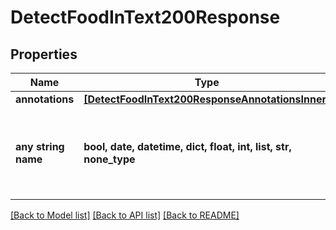 # DetectFoodInText200Response



## Properties
Name | Type | Description | Notes
------------ | ------------- | ------------- | -------------
**annotations** | [**[DetectFoodInText200ResponseAnnotationsInner]**](DetectFoodInText200ResponseAnnotationsInner.md) |  | 
**any string name** | **bool, date, datetime, dict, float, int, list, str, none_type** | any string name can be used but the value must be the correct type | [optional]

[[Back to Model list]](../README.md#documentation-for-models) [[Back to API list]](../README.md#documentation-for-api-endpoints) [[Back to README]](../README.md)



